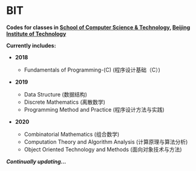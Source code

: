 # BIT

**Codes for classes in [School of Computer Science & Technology](http://cs.bit.edu.cn/), [Beijing Institute of Technology](http://www.bit.edu.cn/)**

**Currently includes:**

- **2018**
  - Fundamentals of Programming-(C) (程序设计基础（C）)

- **2019**
  - Data Structure (数据结构)
  - Discrete Mathematics (离散数学)
  - Programming Method and Practice (程序设计方法与实践)
- **2020**
  - Combinatorial Mathematics (组合数学)
  - Computation Theory and Algorithm Analysis (计算原理与算法分析)
  - Object Oriented Technology and Methods (面向对象技术与方法)

***Continually updating...***